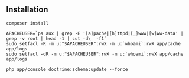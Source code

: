 Installation
------------

    composer install

    APACHEUSER=`ps aux | grep -E '[a]pache|[h]ttpd|[_]www|[w]ww-data' | grep -v root | head -1 | cut -d\  -f1`
    sudo setfacl -R -m u:"$APACHEUSER":rwX -m u:`whoami`:rwX app/cache app/logs
    sudo setfacl -dR -m u:"$APACHEUSER":rwX -m u:`whoami`:rwX app/cache app/logs

    php app/console doctrine:schema:update --force